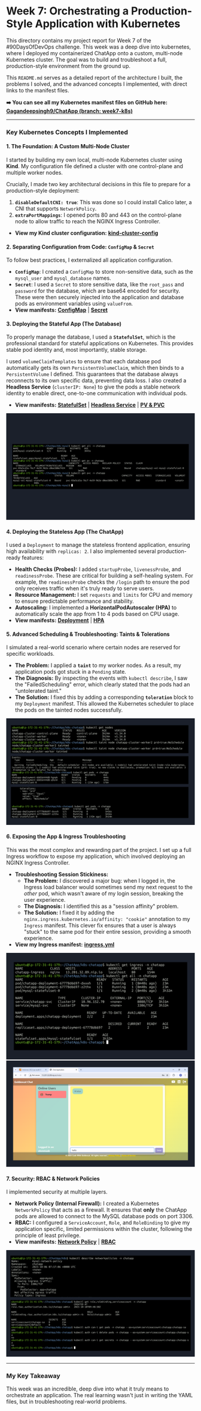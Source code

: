 # Week 7: Orchestrating a Production-Style Application with Kubernetes

This directory contains my project report for Week 7 of the #90DaysOfDevOps challenge. This week was a deep dive into kubernetes, where I deployed my containerized ChatApp onto a custom, multi-node Kubernetes cluster. The goal was to build and troubleshoot a full, production-style environment from the ground up.

This `README.md` serves as a detailed report of the architecture I built, the problems I solved, and the advanced concepts I implemented, with direct links to the manifest files.

**➡️ You can see all my Kubernetes manifest files on GitHub here:**
[**Gagandeepsingh9/ChatApp (branch: week7-k8s)**](https://github.com/Gagandeepsingh9/ChatApp/tree/week7-k8s)

---

### Key Kubernetes Concepts I Implemented

#### 1. The Foundation: A Custom Multi-Node Cluster
I started by building my own local, multi-node Kubernetes cluster using **Kind**. My configuration file defined a cluster with one control-plane and multiple worker nodes.

Crucially, I made two key architectural decisions in this file to prepare for a production-style deployment:
1.  **`disableDefaultCNI: true`**: This was done so I could install Calico later, a CNI that supports `NetworkPolicy`.
2.  **`extraPortMappings`**: I opened ports 80 and 443 on the control-plane node to allow traffic to reach the NGINX Ingress Controller.
*   **View my Kind cluster configuration:** [**kind-cluster-config**](https://github.com/Gagandeepsingh9/ChatApp/blob/week7-k8s/kind-cluster-config)

#### 2. Separating Configuration from Code: `ConfigMap` & `Secret`
To follow best practices, I externalized all application configuration.
*   **`ConfigMap`**: I created a `ConfigMap` to store non-sensitive data, such as the `mysql_user` and `mysql_database` names.
*   **`Secret`**: I used a `Secret` to store sensitive data, like the `root_pass` and `password` for the database, which are base64 encoded for security.
These were then securely injected into the application and database pods as environment variables using `valueFrom`.
*   **View manifests:** [**ConfigMap**](https://github.com/Gagandeepsingh9/ChatApp/blob/week7-k8s/k8s-mysql/configmap_mysql.yml) | [**Secret**](https://github.com/Gagandeepsingh9/ChatApp/blob/week7-k8s/k8s-mysql/secret_mysql.yml)

#### 3. Deploying the Stateful App (The Database)
To properly manage the database, I used a **`StatefulSet`**, which is the professional standard for stateful applications on Kubernetes. This provides stable pod identity and, most importantly, stable storage.

I used `volumeClaimTemplates` to ensure that each database pod automatically gets its own `PersistentVolumeClaim`, which then binds to a `PersistentVolume` I defined. This guarantees that the database always reconnects to its own specific data, preventing data loss. I also created a **Headless Service** (`clusterIP: None`) to give the pods a stable network identity to enable direct, one-to-one communication with individual pods.
*   **View manifests:** [**StatefulSet**](https://github.com/Gagandeepsingh9/ChatApp/blob/week7-k8s/k8s-mysql/statefulsets.yml) | [**Headless Service**](https://github.com/Gagandeepsingh9/ChatApp/blob/week7-k8s/k8s-mysql/service_mysql.yml) | [**PV & PVC**](https://github.com/Gagandeepsingh9/ChatApp/blob/week7-k8s/k8s-mysql/persistent_Volume.yml)

![StatefulSet and Persistent Volume Claim](screenshots/statefulset-and-pvc.png)

#### 4. Deploying the Stateless App (The ChatApp)
I used a `Deployment` to manage the stateless frontend application, ensuring high availability with `replicas: 2`. I also implemented several production-ready features:
*   **Health Checks (Probes):** I added `startupProbe`, `livenessProbe`, and `readinessProbe`. These are critical for building a self-healing system. For example, the `readinessProbe` checks the `/login` path to ensure the pod only receives traffic when it's truly ready to serve users.
*   **Resource Management:** I set `requests` and `limits` for CPU and memory to ensure predictable performance and stability.
*   **Autoscaling:** I implemented a **HorizontalPodAutoscaler (HPA)** to automatically scale the app from 1 to 4 pods based on CPU usage.
*   **View manifests:** [**Deployment**](https://github.com/Gagandeepsingh9/ChatApp/blob/week7-k8s/k8s-chatapp/deployment_chatapp.yml) | [**HPA**](https://github.com/Gagandeepsingh9/ChatApp/blob/week7-k8s/k8s-chatapp/hpa.yml)

#### 5. Advanced Scheduling & Troubleshooting: Taints & Tolerations
I simulated a real-world scenario where certain nodes are reserved for specific workloads.
*   **The Problem:** I applied a **`taint`** to my worker nodes. As a result, my application pods got stuck in a `Pending` state.
*   **The Diagnosis:** By inspecting the events with `kubectl describe`, I saw the "FailedScheduling" error, which clearly stated that the pods had an "untolerated taint."
*   **The Solution:** I fixed this by adding a corresponding **`toleration`** block to my `Deployment` manifest. This allowed the Kubernetes scheduler to place the pods on the tainted nodes successfully.

![Taints and Tolerations in Action](screenshots/taints-and-tolerations.png)

#### 6. Exposing the App & Ingress Troubleshooting
This was the most complex and rewarding part of the project. I set up a full Ingress workflow to expose my application, which involved deploying an NGINX Ingress Controller.
*   **Troubleshooting Session Stickiness:**
    *   **The Problem:** I discovered a major bug: when I logged in, the Ingress load balancer would sometimes send my next request to the *other* pod, which wasn't aware of my login session, breaking the user experience.
    *   **The Diagnosis:** I identified this as a "session affinity" problem.
    *   **The Solution:** I fixed it by adding the `nginx.ingress.kubernetes.io/affinity: "cookie"` annotation to my `Ingress` manifest. This clever fix ensures that a user is always "stuck" to the same pod for their entire session, providing a smooth experience. 
*   **View my Ingress manifest:** [**ingress.yml**](https://github.com/Gagandeepsingh9/ChatApp/blob/week7-k8s/k8s-chatapp/ingress.yml)

![Ingress and Session Affinity Fix](screenshots/ingress-setup-1.png)
![Chatapp](screenshots/ingress-setup-2.png)

#### 7. Security: RBAC & Network Policies
I implemented security at multiple layers.
*   **Network Policy (Internal Firewall):** I created a Kubernetes `NetworkPolicy` that acts as a firewall. It ensures that **only** the ChatApp pods are allowed to connect to the MySQL database pods on port 3306.
*   **RBAC:** I configured a `ServiceAccount`, `Role`, and `RoleBinding` to give my application specific, limited permissions within the cluster, following the principle of least privilege.
*   **View manifests:** [**Network Policy**](https://github.com/Gagandeepsingh9/ChatApp/blob/week7-k8s/k8s-mysql/network_policies.yml) | [**RBAC**](https://github.com/Gagandeepsingh9/ChatApp/blob/week7-k8s/k8s-chatapp/role.yml)

![Network Policy & RBAC](screenshots/rbac-network-policies.png)

---
### My Key Takeaway
This week was an incredible, deep dive into what it truly means to orchestrate an application. The real learning wasn't just in writing the YAML files, but in troubleshooting real-world problems. 